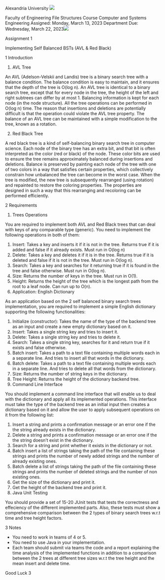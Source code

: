 ﻿Alexandria University ![](Aspose.Words.6c062a62-b3db-4a4f-93ba-6f07d55f067e.001.png)

Faculty of Engineering File Structures Course Computer and Systems Engineering Assigned: Monday, March 13, 2023 Department Due: Wednesday, March 22, 2023![](Aspose.Words.6c062a62-b3db-4a4f-93ba-6f07d55f067e.002.png)

Assignment 1

Implementing Self Balanced BSTs (AVL & Red Black)

1  Introduction
1. AVL Tree

An AVL (Adelson-Velskii and Landis) tree is a binary search tree with a balance condition. The balance condition is easy to maintain, and it ensures that the depth of the tree is O(log n). An AVL tree is identical to a binary search tree, except that for every node in the tree, the height of the left and right subtrees can differ by at most 1. Balancing information is kept for each node (in the node structure). All the tree operations can be performed in O(log n) time. The reason that insertions and deletions are potentially difficult is that the operation could violate the AVL tree property. The balance of an AVL tree can be maintained with a simple modification to the tree, known as a rotation.

2. Red Black Tree

A red black tree is a kind of self-balancing binary search tree in computer science. Each node of the binary tree has an extra bit, and that bit is often interpreted as the color (red or black) of the node. These color bits are used to ensure the tree remains approximately balanced during insertions and deletions. Balance is preserved by painting each node of the tree with one of two colors in a way that satisfies certain properties, which collectively constrain how unbalanced the tree can become in the worst case. When the tree is modified, the new tree is subsequently rearranged (using rotation) and repainted to restore the coloring properties. The properties are designed in such a way that this rearranging and recoloring can be performed efficiently.

2  Requirements
1. Trees Operations

You are required to implement both AVL and Red Black trees that can deal with keys of any comparable type (generic). You need to implement the following operations in both of them:

1. Insert: Takes a key and inserts it if it is not in the tree. Returns true if it is added and false if it already exists. Must run in O(log n)
1. Delete: Takes a key and deletes it if it is in the tree. Returns true if it is deleted and false if it is not in the tree. Must run in O(log n).
1. Search: Takes a key and searches for it returning true if it is found in the tree and false otherwise. Must run in O(log n).
1. Size: Returns the number of keys in the tree. Must run in O(1).
1. Height: Returns the height of the tree which is the longest path from the root to a leaf node. Can run up to O(n).
2. Application: English Dictionary

As an application based on the 2 self balanced binary search trees implementation, you are required to implement a simple English dictionary supporting the following functionalities:

1. Initialize (constructor): Takes the name of the type of the backend tree as an input and create a new empty dictionary based on it.
1. Insert: Takes a single string key and tries to insert it.
1. Delete: Takes a single string key and tries to delete it.
1. Search: Takes a single string key, searches for it and return true if it exists and false otherwise.
1. Batch insert: Takes a path to a text file containing multiple words each in a separate line. And tries to insert all that words in the dictionary.
1. Batch delete: Takes a path to a text file containing multiple words each in a separate line. And tries to delete all that words from the dictionary.
1. Size: Returns the number of string keys in the dictionary.
1. Tree Height: Returns the height of the dictionary backend tree.
3. Command Line Interface

You should implement a command line interface that will enable us to deal with the dictionary and apply all its implemented operations. This interface must take the type of the backend tree as an initial input then creates a dictionary based on it and allow the user to apply subsequent operations on it from the following list:

1. Insert a string and prints a confirmation message or an error one if the the string already exists in the dictionary.
1. Delete a string and prints a confirmation message or an error one if the the string doesn’t exist in the dictionary.
1. Search for a string and print whether it exists in the dictionary or not.
1. Batch insert a list of strings taking the path of the file containing these strings and prints the number of newly added strings and the number of already existing ones.
1. Batch delete a list of strings taking the path of the file containing these strings and prints the number of deleted strings and the number of non existing ones.
1. Get the size of the dictionary and print it.
1. Get the height of the backend tree and print it.
4. Java Unit Testing

You should provide a set of 15-20 JUnit tests that tests the correctness and effeciency of the different implemented parts. Also, these tests must show a comprehensive comparison between the 2 types of binary search trees w.r.t time and tree height factors.

3  Notes
- You need to work in teams of 4 or 5.
- You need to use Java in your implementation.
- Each team should submit via teams the code and a report explaining the time analysis of the implemented functions in addition to a comparison between the 2 trees at different tree sizes w.r.t the tree height and the mean insert and delete time.

Good Luck
3
